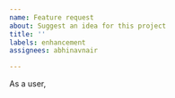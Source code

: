 ```yaml
---
name: Feature request
about: Suggest an idea for this project
title: ''
labels: enhancement
assignees: abhinavnair

---
```


As a user,
